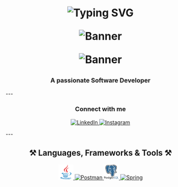 <h1 align="center"> <img src="https://readme-typing-svg.herokuapp.com/?font=Righteous&size=35&center=true&vCenter=true&width=500&height=70&duration=4000&lines=Hi+There!+👋;+I'm+Ömer+Ünaldı!;" alt="Typing SVG"> <p align="center"> <img src="https://miro.medium.com/v2/resize:fit:828/format:webp/1*lljLS8ATT8se2QmoTph6uw.png" width="400" alt="Banner" /> </p> <p align="center"> <img src="https://cdn.bap-software.net/2020/08/Process-of-Cobol-to-Java.jpg" width="400" alt="Banner" /> </p> <h3 align="center">A passionate Software Developer</h3> --- <h3 align="center">Connect with me</h3> <p align="center"> <a href="https://linkedin.com/in/omerunaldi01" target="_blank"> <img src="https://raw.githubusercontent.com/rahuldkjain/github-profile-readme-generator/master/src/images/icons/Social/linked-in-alt.svg" alt="LinkedIn" height="30" width="40" /> </a> <a href="https://instagram.com/omerunaldi01" target="_blank"> <img src="https://raw.githubusercontent.com/rahuldkjain/github-profile-readme-generator/master/src/images/icons/Social/instagram.svg" alt="Instagram" height="30" width="40" /> </a> </p> --- <h2 align="center">⚒️ Languages, Frameworks & Tools ⚒️</h2> <p align="center"> <a href="https://www.java.com" target="_blank" rel="noreferrer"> <img src="https://raw.githubusercontent.com/devicons/devicon/master/icons/java/java-original.svg" alt="Java" width="40" height="40"/> </a> <a href="https://postman.com" target="_blank" rel="noreferrer"> <img src="https://www.vectorlogo.zone/logos/getpostman/getpostman-icon.svg" alt="Postman" width="40" height="40"/> </a> <a href="https://www.postgresql.org" target="_blank" rel="noreferrer"> <img src="https://raw.githubusercontent.com/devicons/devicon/master/icons/postgresql/postgresql-original-wordmark.svg" alt="PostgreSQL" width="40" height="40"/> </a> <a href="https://spring.io/" target="_blank" rel="noreferrer"> <img src="https://www.vectorlogo.zone/logos/springio/springio-icon.svg" alt="Spring" width="40" height="40"/> </a> </p>
